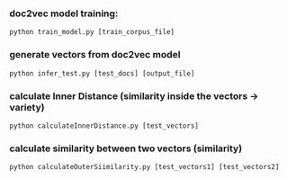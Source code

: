 ### doc2vec model training:
```
python train_model.py [train_corpus_file]
```

### generate vectors from doc2vec model
```
python infer_test.py [test_docs] [output_file]
```

### calculate Inner Distance (similarity inside the vectors -> variety)
```
python calculateInnerDistance.py [test_vectors]
```

### calculate similarity between two vectors (similarity)
```
python calculateOuterSiimilarity.py [test_vectors1] [test_vectors2]
```
